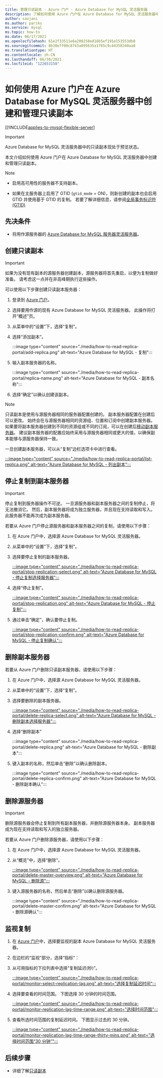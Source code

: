 ```yaml
---
title: 管理只读副本 - Azure 门户 - Azure Database for MySQL 灵活服务器
description: 了解如何使用 Azure 门户在 Azure Database for MySQL 灵活服务器中设置和管理只读副本。
author: savjani
ms.author: pariks
ms.service: mysql
ms.topic: how-to
ms.date: 06/17/2021
ms.openlocfilehash: 61e2f33511e6a200258ed16b5ef191e153553db8
ms.sourcegitcommit: 8b38eff08c8743a095635a1765c9c44358340aa8
ms.translationtype: HT
ms.contentlocale: zh-CN
ms.lasthandoff: 06/30/2021
ms.locfileid: "122653158"
---
```

# <a name="how-to-create-and-manage-read-replicas-in-azure-database-for-mysql-flexible-server-using-the-azure-portal"></a>如何使用 Azure 门户在 Azure Database for MySQL 灵活服务器中创建和管理只读副本

[[!INCLUDE[applies-to-mysql-flexible-server](../includes/applies-to-mysql-flexible-server.md)]

> [!IMPORTANT]
> Azure Database for MySQL 灵活服务器中的只读副本现处于预览状态。

本文介绍如何使用 Azure 门户在 Azure Database for MySQL 灵活服务器中创建和管理只读副本。

> [!Note]
>
> * 启用高可用性的服务器不支持副本。 
>
> * 如果在主服务器上启用了 GTID (`gtid_mode` = ON)，则新创建的副本也会启用 GTID 并使用基于 GTID 的复制。 若要了解详细信息，请参阅[全局事务标识符 (GTID)](concepts-read-replicas.md#global-transaction-identifier-gtid)

## <a name="prerequisites"></a>先决条件

- 将用作源服务器的 [Azure Database for MySQL 服务器灵活服务器](quickstart-create-server-portal.md)。

## <a name="create-a-read-replica"></a>创建只读副本

> [!IMPORTANT]
>如果为没有现有副本的源服务器创建副本，源服务器将首先重启，以便为复制做好准备。 请考虑这一点并在非高峰期执行这些操作。

可以使用以下步骤创建只读副本服务器：

1. 登录到 [Azure 门户](https://portal.azure.com/)。

2. 选择要用作源的现有 Azure Database for MySQL 灵活服务器。 此操作将打开“概述”页。

3. 从菜单中的“设置”下，选择“复制”。

4. 选择“添加副本”。

   :::image type="content" source="./media/how-to-read-replica-portal/add-replica.png" alt-text="Azure Database for MySQL - 复制":::

5. 输入副本服务器的名称。

    :::image type="content" source="./media/how-to-read-replica-portal/replica-name.png" alt-text="Azure Database for MySQL - 副本名称":::

6. 选择“确定”以确认创建该副本。

> [!NOTE]
> 只读副本是使用与源服务器相同的服务器配置创建的。 副本服务器配置在创建后可以更改。 始终会在与源服务器相同的资源组、位置和订阅中创建副本服务器。 如果要将副本服务器创建到不同的资源组或不同的订阅，可以在创建后[移动副本服务器](../../azure-resource-manager/management/move-resource-group-and-subscription.md)。 建议副本服务器的配置应始终采用与源服务器相同或更大的值，以确保副本能够与源服务器保持一致。

一旦创建副本服务器，可以从“复制”边栏选项卡中进行查看。

   [:::image type="content" source="./media/how-to-read-replica-portal/list-replica.png" alt-text="Azure Database for MySQL - 列出副本":::](./media/how-to-read-replica-portal/list-replica.png#lightbox)

## <a name="stop-replication-to-a-replica-server"></a>停止复制到副本服务器

> [!IMPORTANT]
>停止复制到服务器操作不可逆。 一旦源服务器和副本服务器之间的复制停止，将无法撤消它。 然后，副本服务器将成为独立服务器，并且现在支持读取和写入。 此服务器不能再次成为副本服务器。

若要从 Azure 门户停止源服务器和副本服务器之间的复制，请使用以下步骤：

1. 在 Azure 门户中，选择源 Azure Database for MySQL 灵活服务器。 

2. 从菜单中的“设置”下，选择“复制”。

3. 选择要停止复制的副本服务器。

   [:::image type="content" source="./media/how-to-read-replica-portal/stop-replication-select.png" alt-text="Azure Database for MySQL - 停止复制选择服务器":::](./media/how-to-read-replica-portal/stop-replication-select.png#lightbox)

4. 选择“停止复制”。

   [:::image type="content" source="./media/how-to-read-replica-portal/stop-replication.png" alt-text="Azure Database for MySQL - 停止复制":::](./media/how-to-read-replica-portal/stop-replication.png#lightbox)

5. 通过单击“确定”，确认要停止复制。

   [:::image type="content" source="./media/how-to-read-replica-portal/stop-replication-confirm.png" alt-text="Azure Database for MySQL - 停止复制确认":::](./media/how-to-read-replica-portal/stop-replication-confirm.png#lightbox)

## <a name="delete-a-replica-server"></a>删除副本服务器

若要从 Azure 门户删除只读副本服务器，请使用以下步骤：

1. 在 Azure 门户中，选择源 Azure Database for MySQL 灵活服务器。

2. 从菜单中的“设置”下，选择“复制”。

3. 选择要删除的副本服务器。

   [:::image type="content" source="./media/how-to-read-replica-portal/delete-replica-select.png" alt-text="Azure Database for MySQL - 删除副本选择服务器":::](./media/how-to-read-replica-portal/delete-replica-select.png#lightbox)

4. 选择“删除副本”

   :::image type="content" source="./media/how-to-read-replica-portal/delete-replica.png" alt-text="Azure Database for MySQL - 删除副本":::

5. 键入副本的名称，然后单击“删除”以确认删除副本。  

   :::image type="content" source="./media/how-to-read-replica-portal/delete-replica-confirm.png" alt-text="Azure Database for MySQL - 删除副本确认":::

## <a name="delete-a-source-server"></a>删除源服务器

> [!IMPORTANT]
>删除源服务器会停止复制到所有副本服务器，并删除源服务器本身。 副本服务器成为现在支持读取和写入的独立服务器。

若要从 Azure 门户删除源服务器，请使用以下步骤：

1. 在 Azure 门户中，选择源 Azure Database for MySQL 灵活服务器。

2. 从“概览”中，选择“删除”。

   [:::image type="content" source="./media/how-to-read-replica-portal/delete-master-overview.png" alt-text="Azure Database for MySQL - 删除源":::](./media/how-to-read-replica-portal/delete-master-overview.png#lightbox)

3. 键入源服务器的名称，然后单击“删除”以确认删除源服务器。  

   :::image type="content" source="./media/how-to-read-replica-portal/delete-master-confirm.png" alt-text="Azure Database for MySQL - 删除源确认":::

## <a name="monitor-replication"></a>监视复制

1. 在 [Azure 门户](https://portal.azure.com/)中，选择要监视的副本 Azure Database for MySQL 灵活服务器。

2. 在边栏的“监视”部分，选择“指标”：

3. 从可用指标的下拉列表中选择“复制延迟(秒)”。

   [:::image type="content" source="./media/how-to-read-replica-portal/monitor-select-replication-lag.png" alt-text="选择复制延迟时间":::](./media/how-to-read-replica-portal/monitor-select-replication-lag.png#lightbox)

4. 选择要查看的时间范围。 下图选择 30 分钟的时间范围。

   [:::image type="content" source="./media/how-to-read-replica-portal/monitor-replication-lag-time-range.png" alt-text="选择时间范围":::](./media/how-to-read-replica-portal/monitor-replication-lag-time-range.png#lightbox)

5. 查看所选时间范围的复制延迟时间。 下图显示过去的 30 分钟。

   [:::image type="content" source="./media/how-to-read-replica-portal/monitor-replication-lag-time-range-thirty-mins.png" alt-text="选择时间范围“30 分钟”":::](./media/how-to-read-replica-portal/monitor-replication-lag-time-range-thirty-mins.png#lightbox)

## <a name="next-steps"></a>后续步骤

- 详细了解[只读副本](concepts-read-replicas.md)